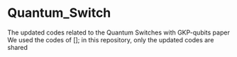 # Quantum_Switch
The updated codes related to the Quantum Switches with GKP-qubits paper
We used the codes of []; in this repository, only the updated codes are shared
